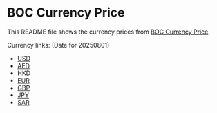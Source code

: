 # BOC Currency Price

This README file shows the currency prices from [BOC Currency Price](https://www.boc.cn/sourcedb/whpj/).

Currency links: (Date for 20250801)

- [USD](https://bocurrencyprice.techina.science/BOC_CURRENCY_PRICE/USD/20250801.json)
- [AED](https://bocurrencyprice.techina.science/BOC_CURRENCY_PRICE/AED/20250801.json)
- [HKD](https://bocurrencyprice.techina.science/BOC_CURRENCY_PRICE/HKD/20250801.json)
- [EUR](https://bocurrencyprice.techina.science/BOC_CURRENCY_PRICE/EUR/20250801.json)
- [GBP](https://bocurrencyprice.techina.science/BOC_CURRENCY_PRICE/GBP/20250801.json)
- [JPY](https://bocurrencyprice.techina.science/BOC_CURRENCY_PRICE/JPY/20250801.json)
- [SAR](https://bocurrencyprice.techina.science/BOC_CURRENCY_PRICE/SAR/20250801.json)
